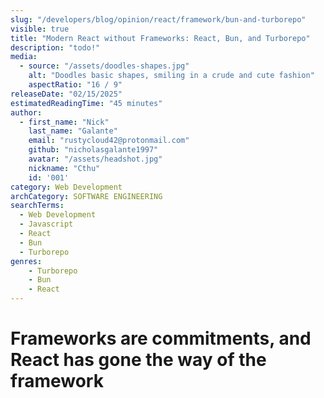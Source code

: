 ```yaml
---
slug: "/developers/blog/opinion/react/framework/bun-and-turborepo"
visible: true
title: "Modern React without Frameworks: React, Bun, and Turborepo"
description: "todo!"
media:
  - source: "/assets/doodles-shapes.jpg"
    alt: "Doodles basic shapes, smiling in a crude and cute fashion"
    aspectRatio: "16 / 9"
releaseDate: "02/15/2025"
estimatedReadingTime: "45 minutes"
author:
  - first_name: "Nick"
    last_name: "Galante"
    email: "rustycloud42@protonmail.com"
    github: "nicholasgalante1997"
    avatar: "/assets/headshot.jpg"
    nickname: "Cthu"
    id: '001'
category: Web Development
archCategory: SOFTWARE ENGINEERING
searchTerms:
  - Web Development
  - Javascript
  - React
  - Bun
  - Turborepo
genres:
    - Turborepo
    - Bun
    - React
---
```


# Frameworks are commitments, and React has gone the way of the framework

